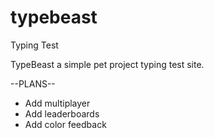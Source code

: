 # typebeast
Typing Test

TypeBeast a simple pet project typing test site. 

--PLANS--
- Add multiplayer
- Add leaderboards
- Add color feedback
